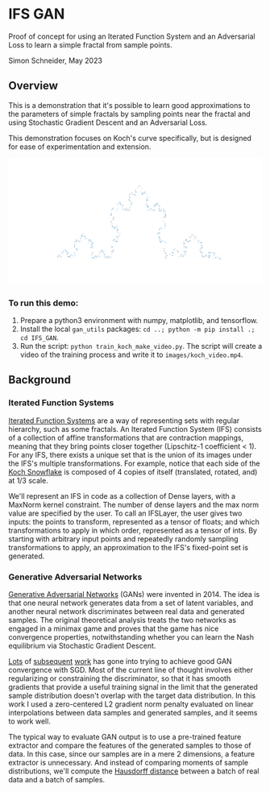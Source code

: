 # IFS GAN

Proof of concept for using
an Iterated Function System and an Adversarial Loss
to learn a simple fractal from sample points.

Simon Schneider, May 2023

## Overview

This is a demonstration that it's possible to learn good approximations
to the parameters of simple fractals by sampling points near the fractal
and using Stochastic Gradient Descent and an Adversarial Loss.

This demonstration focuses on Koch's curve specifically,
but is designed for ease of experimentation and extension.

![Generated_koch_samples](./koch_generated.png)

### To run this demo:

1. Prepare a python3 environment with numpy, matplotlib, and tensorflow.
2. Install the local `gan_utils` packages: `cd ..; python -m pip install .; cd IFS_GAN`.
3. Run the script: `python train_koch_make_video.py`.
The script will create a video of the training process
and write it to `images/koch_video.mp4`.

## Background

### Iterated Function Systems

[Iterated Function Systems](https://en.wikipedia.org/wiki/Iterated_function_system)
are a way of representing sets with regular hierarchy, such as some fractals.
An Iterated Function System (IFS) consists of a collection of affine transformations
that are contraction mappings, meaning that they bring points closer together
(Lipschitz-1 coefficient < 1).
For any IFS, there exists a unique set that is
the union of its images under the IFS's multiple transformations.
For example, notice that each side of the
[Koch Snowflake](https://en.wikipedia.org/wiki/Koch_snowflake)
is composed of 4 copies of itself (translated, rotated, and) at 1/3 scale.

We'll represent an IFS in code as a collection of Dense layers,
with a MaxNorm kernel constraint.
The number of dense layers and the max norm value are specified by the user.
To call an IFSLayer, the user gives two inputs:
the points to transform, represented as a tensor of floats;
and which transformations to apply in which order,
represented as a tensor of ints.
By starting with arbitrary input points
and repeatedly randomly sampling transformations to apply,
an approximation to the IFS's fixed-point set is generated.

### Generative Adversarial Networks

[Generative Adversarial Networks]()
(GANs) were invented in 2014.
The idea is that one neural network generates data
from a set of latent variables,
and another neural network discriminates between real data and
generated samples.
The original theoretical analysis treats the two networks as engaged in a
minimax game and proves that the game has nice convergence properties,
notwithstanding whether you can learn the Nash equilibrium via Stochastic Gradient Descent.

[Lots](https://arxiv.org/pdf/1606.03498.pdf) of
[subsequent](https://arxiv.org/pdf/1801.04406.pdf)
[work](https://arxiv.org/pdf/1902.03984.pdf)
has gone into trying to achieve good GAN convergence with SGD.
Most of the current line of thought involves either regularizing or constraining the 
discriminator,
so that it has smooth gradients that provide a useful training signal
in the limit that the generated sample distribution doesn't overlap with the 
target data distribution.
In this work I used a zero-centered L2 gradient norm penalty
evaluated on linear interpolations between data samples and generated samples,
and it seems to work well.

The typical way to evaluate GAN output is to use a pre-trained feature extractor
and compare the features of the generated samples to those of data.
In this case, since our samples are in a mere 2 dimensions,
a feature extractor is unnecessary.
And instead of comparing moments of sample distributions,
we'll compute the
[Hausdorff distance](https://en.wikipedia.org/wiki/Hausdorff_distance)
between a batch of real data and a batch of samples.
